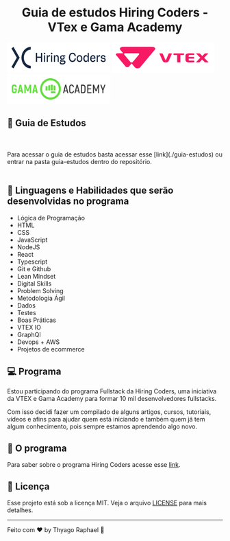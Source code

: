 <h1 align="center">
    Guia de estudos Hiring Coders - VTex e Gama Academy
</h1

<h1 align="center">
    <img alt="Hiring Coders" title="Hiring Coders" src=".github/hiring-coders.png" width="220" height="50" style="background-color: #fff; padding: 10px;" />
    <img alt="VTex" title="VTex" src=".github/vtex.svg" width="220" height="50" style="background: #fff; padding: 10px;" />
    <img alt="Gama Academy" title="Gama Academy" src=".github/gama-academy.png" width="220" height="50" style="background: #fff; padding: 10px;" />
</h1>

<br>

## 🔖  Guia de Estudos
<br>
<br>
Para acessar o guia de estudos basta acessar esse [link](./guia-estudos) ou entrar na pasta guia-estudos dentro do repositório. 
<br>
<br>

## 🚀 Linguagens e Habilidades que serão desenvolvidas no programa

- Lógica de Programação
- HTML
- CSS
- JavaScript
- NodeJS
- React
- Typescript
- Git e Github
- Lean Mindset
- Digital Skills
- Problem Solving
- Metodologia Ágil
- Dados
- Testes
- Boas Práticas
- VTEX IO
- GraphQl
- Devops + AWS
- Projetos de ecommerce


## 💻 Programa

Estou participando do programa Fullstack da Hiring Coders, uma iniciativa da VTEX e Gama Academy para formar 10 mil desenvolvedores fullstacks.

Com isso decidi fazer um compilado de alguns artigos, cursos, tutoriais, vídeos e afins para ajudar quem está iniciando e também quem já tem algum conhecimento, pois sempre estamos aprendendo algo novo.

## 🔖 O programa

Para saber sobre o programa Hiring Coders acesse esse [link](https://www.hiringcoders.com.br/). 

## :memo: Licença

Esse projeto está sob a licença MIT. Veja o arquivo [LICENSE](.github/LICENSE.md) para mais detalhes.

---

Feito com ♥ by Thyago Raphael :wave:
